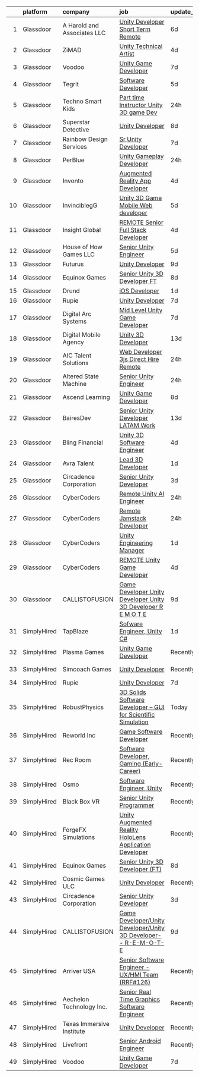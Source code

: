 

|    | platform    | company                       | job                                                                                                                                                                                                                                                                                                                                                                                                                                                                                                                                                                                                                                                                                                                                                                                                                                                                                                                                                                                                                                                                                                                                                                                                                                                                                                                                                                                                  | update_time   | location           |
|---:|:------------|:------------------------------|:-----------------------------------------------------------------------------------------------------------------------------------------------------------------------------------------------------------------------------------------------------------------------------------------------------------------------------------------------------------------------------------------------------------------------------------------------------------------------------------------------------------------------------------------------------------------------------------------------------------------------------------------------------------------------------------------------------------------------------------------------------------------------------------------------------------------------------------------------------------------------------------------------------------------------------------------------------------------------------------------------------------------------------------------------------------------------------------------------------------------------------------------------------------------------------------------------------------------------------------------------------------------------------------------------------------------------------------------------------------------------------------------------------|:--------------|:-------------------|
|  1 | Glassdoor   | A  Harold and Associates  LLC | [Unity Developer  Short Term Remote ](https://www.glassdoor.com/partner/jobListing.htm?pos=123&ao=1136043&s=58&guid=00000181661ef151b7b6107dbb6637f5&src=GD_JOB_AD&t=SR&vt=w&ea=1&cs=1_d90747aa&cb=1655275713190&jobListingId=1007925954105&jrtk=3-0-1g5j1tsbrgfrt801-1g5j1tscbi6hk800-1e796db64d10e7f9-)                                                                                                                                                                                                                                                                                                                                                                                                                                                                                                                                                                                                                                                                                                                                                                                                                                                                                                                                                                                                                                                                                            | 6d            | Jacksonville, FL   |
|  2 | Glassdoor   | ZiMAD                         | [Unity Technical Artist](https://www.glassdoor.com/partner/jobListing.htm?pos=126&ao=1136043&s=58&guid=00000181661ef151b7b6107dbb6637f5&src=GD_JOB_AD&t=SR&vt=w&cs=1_64198cdb&cb=1655275713193&jobListingId=1007931535655&jrtk=3-0-1g5j1tsbrgfrt801-1g5j1tscbi6hk800-59ee458019209e8d-)                                                                                                                                                                                                                                                                                                                                                                                                                                                                                                                                                                                                                                                                                                                                                                                                                                                                                                                                                                                                                                                                                                              | 4d            | Remote             |
|  3 | Glassdoor   | Voodoo                        | [Unity Game Developer](https://www.glassdoor.com/partner/jobListing.htm?pos=116&ao=1136043&s=58&guid=00000181661ef151b7b6107dbb6637f5&src=GD_JOB_AD&t=SR&vt=w&ea=1&cs=1_c17b9b76&cb=1655275713190&jobListingId=1007923793388&jrtk=3-0-1g5j1tsbrgfrt801-1g5j1tscbi6hk800-675b52121765871c-)                                                                                                                                                                                                                                                                                                                                                                                                                                                                                                                                                                                                                                                                                                                                                                                                                                                                                                                                                                                                                                                                                                           | 7d            | Remote             |
|  4 | Glassdoor   | Tegrit                        | [Software Developer](https://www.glassdoor.com/partner/jobListing.htm?pos=106&ao=1110586&s=58&guid=00000181661ef151b7b6107dbb6637f5&src=GD_JOB_AD&t=SR&vt=w&ea=1&cs=1_90747b4c&cb=1655275713189&jobListingId=1007929119556&cpc=E521981D00147CE2&jrtk=3-0-1g5j1tsbrgfrt801-1g5j1tscbi6hk800-b30562c614259965--6NYlbfkN0BYTXhm1cbXLAspEfzBkuVxq2TVVktJReCYtVkqu0WvPy2uGoISTjxqxD88RWZiItlLBEgrnMH6ta4jTd8FFAeSERn2OFv3Jj5cZw_ecWLU8wlTMiotME5tRj2yLg6AqGrRcEl7mugqlMgwQBtJUubU_rE8T4gMmRGb6JN5onfb4T9qXRX6AEGTz47Vhoxtw1rm2wWNM0Lve7fFZVzrFXe3nA-buoZ6J-qYVN9ip0SIsJO8JOjz154t4JmL7Sg9UMNJnsqM2kE-JORUU5Nc2xJlMdw2E2cdkcymSrX4SF-hfPURGZGwq4fuj0MaSblrdYqySr55eSmGsFhNgH4t7K8Qj7bp5X3OQDgh0nGHQQepIVgS7-OuxN0EKUdA6WJsIK_1c9DAZDc9Z-txeXTXZeAjcR9T8axAmE-JbxLwv3Kp5gOwzz8rh2TfJESZDMUI6bkHS9S1sRSlMUaG-xFItwj0Ucgp0VmLjcH2cevQ_MmvIySNMgduYyAIGz2VGL_y4CZ2LEVzkoexWDYQ2zIcYUWi)                                                                                                                                                                                                                                                                                                                                                                                                                                                                                                                        | 5d            | Livonia, MI        |
|  5 | Glassdoor   | Techno Smart Kids             | [Part time Instructor   Unity 3D game Dev](https://www.glassdoor.com/partner/jobListing.htm?pos=125&ao=1136043&s=58&guid=00000181661ef151b7b6107dbb6637f5&src=GD_JOB_AD&t=SR&vt=w&ea=1&cs=1_e82fbde8&cb=1655275713193&jobListingId=1007940324883&jrtk=3-0-1g5j1tsbrgfrt801-1g5j1tscbi6hk800-0083d67132bef6af-)                                                                                                                                                                                                                                                                                                                                                                                                                                                                                                                                                                                                                                                                                                                                                                                                                                                                                                                                                                                                                                                                                       | 24h           | Remote             |
|  6 | Glassdoor   | Superstar Detective           | [Unity Developer](https://www.glassdoor.com/partner/jobListing.htm?pos=104&ao=1110586&s=58&guid=00000181661ef151b7b6107dbb6637f5&src=GD_JOB_AD&t=SR&vt=w&ea=1&cs=1_da92dd47&cb=1655275713188&jobListingId=1007921527812&cpc=9FFE37255B2C047E&jrtk=3-0-1g5j1tsbrgfrt801-1g5j1tscbi6hk800-428be37debb975d4--6NYlbfkN0BKgzQyzTF1Q9mOsR1amaS-juVGLjHt5Cdom-gEF9y-xeJJUKVdh3iJqINg1w74HhdONZeJ8EGUqLVVpPr0vD-wh9VTKRqniALMPnQ6fLVTouPWc4ybt5jhdYYYXaxGW8Q_EMkOajgEJOwDxQ8VB4MhyykNFPDYLNE7RaxXgxF4zPJ_gjXjvlJi18mYzYQav86MY4OSWo9Uvu6rD5LIWCN_ZQwnQZvW7f4Kb4UqC7MUqD8ocex0jTyjne7GqJ9XgeBzb_iVPRFPb28ZWx9Nh6iZOav8xfkQH6aS0f3dl9Zg3wqybQfYj9wpxvvZWUFEC2eZoaiY-jN_5NBlqbbeXcAZSi68fsNx2x9q3kJFzeoZ0yypu1adjZNWHlDe1Qw4Q-bPlua6UuFn8DzziTkQ4UYE-gxGNI243Dn5KRZCqijbQXFoXBK5N6UYQIaSk7VLGGVDLzKjEj-mh_1H4iO5xnmDqelOegns45NZjzdqvG6a298IVF0skMSWSYcQPkgZVDA%3D)                                                                                                                                                                                                                                                                                                                                                                                                                                                                                                                                             | 8d            | Plano, TX          |
|  7 | Glassdoor   | Rainbow Design Services       | [Sr  Unity Developer](https://www.glassdoor.com/partner/jobListing.htm?pos=122&ao=1136043&s=58&guid=00000181661ef151b7b6107dbb6637f5&src=GD_JOB_AD&t=SR&vt=w&ea=1&cs=1_3518e66c&cb=1655275713190&jobListingId=1007923491265&jrtk=3-0-1g5j1tsbrgfrt801-1g5j1tscbi6hk800-c431707d1c4a5c66-)                                                                                                                                                                                                                                                                                                                                                                                                                                                                                                                                                                                                                                                                                                                                                                                                                                                                                                                                                                                                                                                                                                            | 7d            | Remote             |
|  8 | Glassdoor   | PerBlue                       | [Unity Gameplay Developer](https://www.glassdoor.com/partner/jobListing.htm?pos=118&ao=1136043&s=58&guid=00000181661ef151b7b6107dbb6637f5&src=GD_JOB_AD&t=SR&vt=w&ea=1&cs=1_71829cb0&cb=1655275713190&jobListingId=1007938299753&jrtk=3-0-1g5j1tsbrgfrt801-1g5j1tscbi6hk800-8edaf7300a66aca3-)                                                                                                                                                                                                                                                                                                                                                                                                                                                                                                                                                                                                                                                                                                                                                                                                                                                                                                                                                                                                                                                                                                       | 24h           | Madison, WI        |
|  9 | Glassdoor   | Invonto                       | [Augmented Reality App Developer](https://www.glassdoor.com/partner/jobListing.htm?pos=129&ao=1136043&s=58&guid=00000181661ef151b7b6107dbb6637f5&src=GD_JOB_AD&t=SR&vt=w&cs=1_144f8873&cb=1655275713193&jobListingId=1007931713006&jrtk=3-0-1g5j1tsbrgfrt801-1g5j1tscbi6hk800-df5489950c602731-)                                                                                                                                                                                                                                                                                                                                                                                                                                                                                                                                                                                                                                                                                                                                                                                                                                                                                                                                                                                                                                                                                                     | 4d            | New York, NY       |
| 10 | Glassdoor   | InvinciblegG                  | [Unity 3D   Game   Mobile   Web developer](https://www.glassdoor.com/partner/jobListing.htm?pos=105&ao=1110586&s=58&guid=00000181661ef151b7b6107dbb6637f5&src=GD_JOB_AD&t=SR&vt=w&ea=1&cs=1_bc476c7b&cb=1655275713188&jobListingId=1007929062516&cpc=6193B0C32834B022&jrtk=3-0-1g5j1tsbrgfrt801-1g5j1tscbi6hk800-17c005d29f98b300--6NYlbfkN0BMcPmEX1E7yOuH-aMzR8-fYhPkQo9_bevYM7Na4_hpwHM6DEvgKwm6ghaQ4rQigH1ZRHNugIw-dGK_TJ2hwJhZT_Aw2lrmVkWTBqZEAvyUM5ibVeEZPEQkyZ9pk-xlkPxyu8gWZFLgqYWZ9RL98FfDJrFvo38lLcDbmlSUlwR8Mxd6LLy2_8rNQ2veR-qhmDWSgabgCLiUWkWL503Q6luCVMXnS90Smo2p1fvz-oWcGNDS99Krm3HgtVQR7NXz4EQpBRiEFnMLBtmra9xmBdHBAHAf4tAvDdcIKuudS4UiAXaY5KjzzWWvp3TLZIfVjjaF66g8Ye-_-l_ozZ7D96Y4oxmaO9qZMNPfNbgSq3dCis0NzVJGqADEv2eFVjzY6YvtpDqgEM2SKmWx0W6-Mt26PlBEy5Rfdpq2nNKFmBA2PEaMdWpVQr2RGjbNI4ZJ0xO_t6g-WTXQaVMKwXTeoGzd0xh5s-YOT2hK69ytebReqQ0NpdV9ocYrz6RY6dsbGiqIIE7QYypsZRd49BGVa297)                                                                                                                                                                                                                                                                                                                                                                                                                                                                                                  | 5d            | Bethesda, MD       |
| 11 | Glassdoor   | Insight Global                | [REMOTE Senior Full Stack Developer](https://www.glassdoor.com/partner/jobListing.htm?pos=111&ao=1110586&s=58&guid=00000181661ef151b7b6107dbb6637f5&src=GD_JOB_AD&t=SR&vt=w&ea=1&cs=1_7469f654&cb=1655275713189&jobListingId=1007932037364&cpc=8795CF9063CD573D&jrtk=3-0-1g5j1tsbrgfrt801-1g5j1tscbi6hk800-4c03d5f05d3b461c--6NYlbfkN0BKkHZu3wF05EeDimN_p6sYpKCMArvwa95YdH7UpkaBCkTAlOdu2lVgOjnIvSmYTqf9FbYs09Bjb01ZGDWTjOzJnVcOOLfz-IOMECWRzQVvuA6sqSdQwwUoLzxoi9oMe-bJwGZ1ZKjdQy4AFLzVREl6ytwQlaDuhrEXnT0w6FvU_BmFP9RtiMFn4nVC3cnquTN-KWWTRDtetLsUKxQQu2T2jdcs6DGXpZ6VD-xuTUAHS_nLRMumXOTvyqg80kYxdOvOa0iJj-IBp8kiB2F6aew89XsD9zI9yo4x0Zm_8Jfm3F8bWp_bNE5Tf0WyV1VyBq-Jnflckne_LaVDH88UgBDh48FtELY2lYtDIZHNydhymgcjcppFx7JFaYwz1ZQGkvHZc1Udofiy6pp0PxesVIopptyJnVeMHlYxPdQBXK6HU9gxe8YDJIOcdyLMQZ0KvyOHzXajM-OVC2H7KKbeFjasKAY5iQCAW279E8ommYDgvKciweZGP4Xjs7fgdNRJQz39sIRj5Fjvnw%3D%3D)                                                                                                                                                                                                                                                                                                                                                                                                                                                                                                            | 4d            | Remote             |
| 12 | Glassdoor   | House of How Games LLC        | [Senior Unity Engineer](https://www.glassdoor.com/partner/jobListing.htm?pos=102&ao=1110586&s=58&guid=00000181661ef151b7b6107dbb6637f5&src=GD_JOB_AD&t=SR&vt=w&ea=1&cs=1_f920a87d&cb=1655275713188&jobListingId=1007929345629&cpc=8506CCAEAF70E016&jrtk=3-0-1g5j1tsbrgfrt801-1g5j1tscbi6hk800-d9011251aca347a0--6NYlbfkN0Dx3r3E47sSe5bB3PIy1uzBZvlB7xy2NhfhZMlxQTsxrNljbzALwoFlK9XYWfJW319PU13HLPIwLDdltqNB3VlRUzpk9CqBnQHu50f-W8qDOfxAXoMSFiABQPYSmcTyglS2ZuQdoTO8KKiEj6G-3BcX8dXuNemTNamS_1_UEEAoT-TSIDutD08nYW1UK1vA_9zXu1iz7qJMiei5cTdt2MQHQV4UCgPDL_WSEd-rb6g0loWxNnw9M-uxvrb02Icyq5O_tn__zv-1ToGYgvoQW_IGfXGCJmY-i51LDumNexwrZPK5v839IEE-iAk7YgYge9bJlL8RxDfIwxz_gd5JjIqcSuqd2Waflxb8H6AMN9W4nCMxhHiO2i3Hz0TDYjSooYJSvKKqgvdNMRIAhV6bpVIWhP_Dly82L9n7wHEhlxi0Xs-muRhL_K38GaniaKRvj3LfRfibPs5ZcySjMMChEj0WCHBCog1pz6eHF7ITOlyEMnMCoYHQBKRiB9LQeyF23BY%3D)                                                                                                                                                                                                                                                                                                                                                                                                                                                                                                                                       | 5d            | Remote             |
| 13 | Glassdoor   | Futurus                       | [Unity Developer](https://www.glassdoor.com/partner/jobListing.htm?pos=124&ao=1136043&s=58&guid=00000181661ef151b7b6107dbb6637f5&src=GD_JOB_AD&t=SR&vt=w&cs=1_ffd3ec48&cb=1655275713190&jobListingId=1007919964336&jrtk=3-0-1g5j1tsbrgfrt801-1g5j1tscbi6hk800-fb1e314ab1c5b019-)                                                                                                                                                                                                                                                                                                                                                                                                                                                                                                                                                                                                                                                                                                                                                                                                                                                                                                                                                                                                                                                                                                                     | 9d            | Atlanta, GA        |
| 14 | Glassdoor   | Equinox Games                 | [Senior Unity 3D Developer  FT ](https://www.glassdoor.com/partner/jobListing.htm?pos=127&ao=1136043&s=58&guid=00000181661ef151b7b6107dbb6637f5&src=GD_JOB_AD&t=SR&vt=w&ea=1&cs=1_67fe1c3f&cb=1655275713193&jobListingId=1007921205504&jrtk=3-0-1g5j1tsbrgfrt801-1g5j1tscbi6hk800-52f639dc46637de5-)                                                                                                                                                                                                                                                                                                                                                                                                                                                                                                                                                                                                                                                                                                                                                                                                                                                                                                                                                                                                                                                                                                 | 8d            | Remote             |
| 15 | Glassdoor   | Drund                         | [iOS Developer](https://www.glassdoor.com/partner/jobListing.htm?pos=110&ao=1110586&s=58&guid=00000181661ef151b7b6107dbb6637f5&src=GD_JOB_AD&t=SR&vt=w&ea=1&cs=1_c8ed0f34&cb=1655275713189&jobListingId=1007935780297&cpc=FA84DF7EA1EC2398&jrtk=3-0-1g5j1tsbrgfrt801-1g5j1tscbi6hk800-0a6ed6a6e328bb38--6NYlbfkN0DTsvlXXNgm0JsQhuGKDFn42o4v3-S2DiKnMtJy5jLFsqJqrYI3z-YxIqFf9uKNpBBBp-ipJRkliLRXPy1BTZ22qIx7Lkp7BY_MmUuXpqQfG_W1XKKgpw6ce6gslPoTTHqiBvDmRIPYgdYOqazAOyXtAsutQO7v6swR29tsEnzjCck7Y4uE2ax6GncJFVwEVkCNzd6P98F-WI-xNHP8QK02YG7O5XsIXTF6sJwZVeQ5U8B59D799YSB2lz8FC5n3Kt9GL1JjTILaWHkCK_o6YHkPFofqyG2q7WRTOMXw1xhW74LILCdpBNOY2ILLGpGrNvH1zJ0QrvLpuQrFjfcG0E_8U_rNYkDYn1U9KilNysEkEhe7YFtrtdt0naHkXmXlG4mRKZyO--elxtS2Ra7BkNH4RCI6PeW4wWAmlaJbg0mp9RI3zkq2yr-aV9pZCbHVz2_bg_nltZEfJtUL4IXmwGOhUSNbY6obBx0xPsJ5D987y_hZH5fxsh4jeAsMeehxoB7TKP9mGwAEg%3D%3D)                                                                                                                                                                                                                                                                                                                                                                                                                                                                                                                                 | 1d            | Remote             |
| 16 | Glassdoor   | Rupie                         | [Unity Developer](https://www.glassdoor.com/partner/jobListing.htm?pos=117&ao=1136043&s=58&guid=00000181661ef151b7b6107dbb6637f5&src=GD_JOB_AD&t=SR&vt=w&ea=1&cs=1_c9d8ec26&cb=1655275713190&jobListingId=1007923772886&jrtk=3-0-1g5j1tsbrgfrt801-1g5j1tscbi6hk800-3fe872762e20943b-)                                                                                                                                                                                                                                                                                                                                                                                                                                                                                                                                                                                                                                                                                                                                                                                                                                                                                                                                                                                                                                                                                                                | 7d            | Remote             |
| 17 | Glassdoor   | Digital Arc Systems           | [Mid Level Unity Game Developer](https://www.glassdoor.com/partner/jobListing.htm?pos=103&ao=1110586&s=58&guid=00000181661ef151b7b6107dbb6637f5&src=GD_JOB_AD&t=SR&vt=w&ea=1&cs=1_3940f420&cb=1655275713188&jobListingId=1007923414564&cpc=6E56E77887FF9985&jrtk=3-0-1g5j1tsbrgfrt801-1g5j1tscbi6hk800-5bbff25c20dc49fd--6NYlbfkN0BKgzQyzTF1Q9mOsR1amaS-juVGLjHt5Cdom-gEF9y-xeJJUKVdh3iJOWmIv7rBeiemaoO3RU2VpK-ZRE48GAvBS9W-Rv4dl4d1FhjFLexn2k4yR4XAdhp_zSERE7F6SLqHyAKsVFrHqgBWmoSd5WJYzzcaUbZj3Lw3a-z6ycsFcUHLvS5f49maLn9fjGxORjVrKNm6-FzVXIo2vCrd2fBT00huHv-UK57iNmSu4SQIJFHcSAmfhWhCXfxUL-vrXJzR_CvbkUa1w00ESHbIstrztJyFQ070XckuM2-GMkkPd0IPQ1-sb9d6nY59g6-6j6BIPvyrkhWTQMiNkAtvuSwSdg7_2CjIZDkCLqvpCKSEoqyi5pkArbGNFLL40TuYqR5i7obJNqu99Ac5_rcQsNsCTdTojuvrVMtl9V131xC1-fke55HUNcsOm-Spd1h9Dgrj5_arKkxihHwltzhCxe46fKKYfZAXRkLUGfm-Kxx_UaxaiI1BOQR0RtIvEQnuS-u8HxvWjdWGjnq7RwIPLnUG)                                                                                                                                                                                                                                                                                                                                                                                                                                                                                                            | 7d            | Pittsburgh, PA     |
| 18 | Glassdoor   | Digital Mobile Agency         | [Unity 3D Developer](https://www.glassdoor.com/partner/jobListing.htm?pos=130&ao=1136043&s=58&guid=00000181661ef151b7b6107dbb6637f5&src=GD_JOB_AD&t=SR&vt=w&ea=1&cs=1_a6ee331f&cb=1655275713193&jobListingId=1007909713890&jrtk=3-0-1g5j1tsbrgfrt801-1g5j1tscbi6hk800-b2b1a5f14e6f4c14-)                                                                                                                                                                                                                                                                                                                                                                                                                                                                                                                                                                                                                                                                                                                                                                                                                                                                                                                                                                                                                                                                                                             | 13d           | Remote             |
| 19 | Glassdoor   | AIC Talent Solutions          | [Web Developer 3js   Direct Hire Remote](https://www.glassdoor.com/partner/jobListing.htm?pos=112&ao=1110586&s=58&guid=00000181661ef151b7b6107dbb6637f5&src=GD_JOB_AD&t=SR&vt=w&ea=1&cs=1_e0731ade&cb=1655275713189&jobListingId=1007939899415&cpc=1CBFC3E34E2A31FF&jrtk=3-0-1g5j1tsbrgfrt801-1g5j1tscbi6hk800-d19cff715783de76--6NYlbfkN0CxPkF-BzwyCLkYRtldzuYmlWlTONvvGt8X2wwBmP0USINRxlVSG11m0YhMN7f2FWoWpF1AQeDlQePhkHNuvldgIoyWp_ot71ybn2CPCpM6A4DG4RgaFuzvgEx9q_SP5tJGefoTni7qr2jANvjBpq5N8CJmY-hE8Hb9QkqFGO2coxni2zsMoHl8LsdUGr7qBKV7Ii2Kv0ubyE-VrLtVgJ2Uzrc0DJ2dUcuZXgHIDSn5OxhgSBqbCxZ_cJu7wq0y7xD-DRBqACz3rZPaFg-t4zrCPNHgknm2N7qUTacJOPklcQq2rx9IP9652yU-2i0mdRlT_AnomkbwA7SC_HSCTFBhCopQxDLJtedyctBP1zOMQzy4II4iE6Mgnw8vNy0swxYy50Tx7X7vYHeco5fBMI5zPm6rECvcXF5-Ze3rAOBQjoewOTKPI1q391MRLrLhi9EDfrtnIe2sDSEtguahhBTbJes_XZ6pHLEic399zXBM3V6HRf3emIQIuUWuIHgU5lZSjLu5sZ53vg%3D%3D)                                                                                                                                                                                                                                                                                                                                                                                                                                                                                                        | 24h           | Remote             |
| 20 | Glassdoor   | Altered State Machine         | [Senior Unity Engineer](https://www.glassdoor.com/partner/jobListing.htm?pos=101&ao=1110586&s=58&guid=00000181661ef151b7b6107dbb6637f5&src=GD_JOB_AD&t=SR&vt=w&ea=1&cs=1_fed344d7&cb=1655275713188&jobListingId=1007938724256&cpc=BB87703CBE7A6D8A&jrtk=3-0-1g5j1tsbrgfrt801-1g5j1tscbi6hk800-7c89bb38b6eb7c21--6NYlbfkN0C2ruSLbldHgJRxGqX58M4ekFWuaOJ1Xy3nZgzYPyc2Kz6crGAHlAQbRtv-fK668x_wM2PCwkQiNDOdfeCKCd0kpfDHCjXQFCiVuf4ejow7M63LSAGjLuZGcStgELyry4jzXksgu6tMVFAJuyvlW8dHSY0GcNBLQ5hbV5pXSjKfaycG9Kg_nD9eOrOrEupb-jZds0vtSgi78L4bi7Hd4dmOFhZ3efU1Q8JY6l4QkD_AMFn9e4VRzObqFE0uZaL6S5Tu7w8aV40NPvFFek10x7XiRIDmMuhOwLmcSaWYbdUZXXC7_PdUdtxGBGxCA9tW36aEAkMxe-s4p3zVyhXy5j8kTRkF7YD7nmUQRZuSV8SprRqSW4poKHdOPx-ykP5n1LcS35K3hrwLJ5zrHz1Y58XiyZHjwXCbzjtenGOVaqZmbhGnoZUjGvV2Yv0b965JFLWGg7v9AynCBQjBjbcicw-9iM0gutWWoVYqGG337KmwIHQdtRCXelVVrcQrbgwCwXJzc2c3-AbJwQ%3D%3D)                                                                                                                                                                                                                                                                                                                                                                                                                                                                                                                         | 24h           | Remote             |
| 21 | Glassdoor   | Ascend Learning               | [Unity Game Developer](https://www.glassdoor.com/partner/jobListing.htm?pos=120&ao=1136043&s=58&guid=00000181661ef151b7b6107dbb6637f5&src=GD_JOB_AD&t=SR&vt=w&cs=1_6f5e6e92&cb=1655275713190&jobListingId=1007921082834&jrtk=3-0-1g5j1tsbrgfrt801-1g5j1tscbi6hk800-aadf2f0e87251eba-)                                                                                                                                                                                                                                                                                                                                                                                                                                                                                                                                                                                                                                                                                                                                                                                                                                                                                                                                                                                                                                                                                                                | 8d            | Leawood, KS        |
| 22 | Glassdoor   | BairesDev                     | [Senior Unity Developer  LATAM  Work](https://www.glassdoor.com/partner/jobListing.htm?pos=107&ao=1110586&s=58&guid=00000181661ef151b7b6107dbb6637f5&src=GD_JOB_AD&t=SR&vt=w&cs=1_080f16ab&cb=1655275713189&jobListingId=1007909598042&cpc=6FC5BA77C9A4CD78&jrtk=3-0-1g5j1tsbrgfrt801-1g5j1tscbi6hk800-1cf08de7a6090fe4--6NYlbfkN0BfEGkshao4EhrCCf7LYqKO8VNtf9vkQrewuI3DmTR_-FNjQOZq6FDCm1wcPTrdsPfGE-gNHWD7afn7fO2xpDlL7VsoX6KhU8P_Vitdah9wbX0eLXhKf7RXmEs0SGaHZc1wVCPpSOib9HNIROqubLYGIbrWIoEwoGmxkckc2SqGWCVByrS3zCvh8iSiXHbHvNYD1t9BGzcAVqJ2EdATBlztstXziQyzuf7wVQFT2rwoGbF1oSFNkaU62jRIXTs-pKcl8czKwk9dkSoBRME4o7JCyXJ4Gd-9KJXz_rwytZk3hjtlzSUbj0VHjogdxODZtZJthOhToq-7CM7OsDxLZ4A1LOzdTjA3oa7QoGX_6H053zn7vveW6DooSNo7W8vSOmei4V8Y5ea0nSRvix-W-KdXMElv0_zKkELUorQOjAKXN6uFtH4vTY5z1JmG_a0mjs4b2CGjjnar6eqopJXPdIS0v9Y6M8p6rzTQLVd6Kwyo8GNKenrKABoFAxiGH-Sb8t8OsTQXlV2ZsSVBX3NUZOb5U9g7p7u1KlkyfgVpDtKagZ8NFsepWco8np5jBsUsxgWx412FKuVHGXh9rH6CNXr9)                                                                                                                                                                                                                                                                                                                                                                                                                                            | 13d           | Colon, PA          |
| 23 | Glassdoor   | Bling Financial               | [Unity 3D Software Engineer](https://www.glassdoor.com/partner/jobListing.htm?pos=128&ao=1136043&s=58&guid=00000181661ef151b7b6107dbb6637f5&src=GD_JOB_AD&t=SR&vt=w&ea=1&cs=1_f05d2ad2&cb=1655275713193&jobListingId=1007932017079&jrtk=3-0-1g5j1tsbrgfrt801-1g5j1tscbi6hk800-bfe030bf69f8a083-)                                                                                                                                                                                                                                                                                                                                                                                                                                                                                                                                                                                                                                                                                                                                                                                                                                                                                                                                                                                                                                                                                                     | 4d            | Costa Mesa, CA     |
| 24 | Glassdoor   | Avra Talent                   | [Lead 3D Developer](https://www.glassdoor.com/partner/jobListing.htm?pos=109&ao=1110586&s=58&guid=00000181661ef151b7b6107dbb6637f5&src=GD_JOB_AD&t=SR&vt=w&cs=1_da87a121&cb=1655275713189&jobListingId=1007936324954&cpc=A8EA696C92E7776B&jrtk=3-0-1g5j1tsbrgfrt801-1g5j1tscbi6hk800-d72a9d5f5b134c82--6NYlbfkN0B9-418cCXRzcGI1omC3v1wRgm_AezucpluatJafpVZg5tLBFTmiP1LYryusOQq5x7ZuY0GoirngUiOWEbF1Nj6pHNTgvggm1rQIm0zxvLYjukBIndfO8dWcdoPFkwyIEvI2gRzRtJn5geWj6iVV73J00hE-49UoS0BC89ps9URCMv2GCUQcbxfH141Ez3Jf8qEFCNOFatJhlDQN4K_bKHNP_brQV7ENvZUHo0zavmF7LnI4zSCmPkIvz3IPThRrA4BpZSxN1vqPi31QX5KtlbLdGw9Garp8birTMZzE580VjVPtay1GpejA9QxCvjibJ4DlqjagL22nJVdsjbfRnmaTbldvQ2tMsGe_Dm4RV0bkyvEi2iAz7E-prAVvA6ymMRITT5mmf1yzb5jNRuGiI_ejq9sJkUfuZBrO4DwZBiMtUdYaTyTYMNrsuu3rv4-dij5obHeAQ9uns-70uLgSoXVbYq70hvri2yCAguy5DNNOMVre_RapcBmqhjgqlqumvG6AFHQSv1N8QsoT_6fYAu19pLRCSY6VUQLb8_3UxjyW-h6Z9IZESWeh3GUSCUHeMapohF3sHyw0lgWPMhXM7FAJf5SxbZIX_VqB_YtWmdrAw%3D%3D)                                                                                                                                                                                                                                                                                                                                                                                                                                  | 1d            | Remote             |
| 25 | Glassdoor   | Circadence Corporation        | [Senior Unity Developer](https://www.glassdoor.com/partner/jobListing.htm?pos=119&ao=1136043&s=58&guid=00000181661ef151b7b6107dbb6637f5&src=GD_JOB_AD&t=SR&vt=w&cs=1_22ec9a85&cb=1655275713190&jobListingId=1007932919941&jrtk=3-0-1g5j1tsbrgfrt801-1g5j1tscbi6hk800-025041362c3206ec-)                                                                                                                                                                                                                                                                                                                                                                                                                                                                                                                                                                                                                                                                                                                                                                                                                                                                                                                                                                                                                                                                                                              | 3d            | Seattle, WA        |
| 26 | Glassdoor   | CyberCoders                   | [Remote Unity AI Engineer](https://www.glassdoor.com/partner/jobListing.htm?pos=114&ao=1110586&s=58&guid=00000181661ef151b7b6107dbb6637f5&src=GD_JOB_AD&t=SR&vt=w&ea=1&cs=1_9db12d5e&cb=1655275713189&jobListingId=1007940049819&cpc=32EE424DE2B657EB&jrtk=3-0-1g5j1tsbrgfrt801-1g5j1tscbi6hk800-4d55fb8107613217--6NYlbfkN0CpFJQzrgRR8WqXWK1qKKEqALWJw739KlKqr2H-MSI4eoBlI4EFrmor2FYZMP3muM31x0iaUOHX849WAbCIpxZSKBb4Xf6snObIoNUyMOFtVoLrrQxuOY_cYATHwt7bq2LiotV99QI8-DMAJ0PX-iOOal2K8aUJ0Nf1Aa4kujgA9xg_aK_UJsh8JYOvQnLv-XXHtM6lp6fIZskNKRAcEobcX4ZPIw_5mupH14e2-lpXWFdLN2F5uATWS5DoCqPdsSpkrjvHgIVttLeXzne1dVxEfEaURd72Ral8n9eeVO4BA6hZgLBOEUs1Ofs4eGbpolszCIiwMlmSM2x6RSYXwNzodcT0CoAWkRp_4UEavWJbbp_Gn9oql5N9JyOfX9GvpG7A9B50m4BnGxepTjAHPNVC40L3OX5HdGMjpzhTVibu1c0EvpWt_zeZk3tki0RbCfE7sp2qYR7TvUdf3aJRhplWdh4CyzOtKkwTLLuLJ_JSiUeGrD5pcw0kEZ37CyTAPH_9etgGFy7W8BpEHFVNVwNRLIbhTLUq0s8XjdeJ2NtkbCOOaEJYcYNZhQSk7BMsxSCFFDnQWda1G8NU8JYsVecLljo7qIjTSn-PUzusjzUqxG_jIYg1Mfujpfhpm5DRgDptaM4j_AND0Hb6tvkzwhVQanmFLY3mNygfM6_oYLXiMiaadwuSEHbXafqdIkjt4GurYkeK-BKai39bnwIa5hsqUYjUfYcCMwJTddvbvbzUJUWurJh-0hzJuwbyl9pCNn8-yEorbgPAbOK4tAbOJYlfaKZm28yEw4fcfBblV8nJyexMfDKj31ladSrb1tXh02dQD7BztCyVG2gqdX8Fq2ZjPxbQbJxS-C-lpm5kX-m_OteGVvpKfSVOI7xT2-MoQdGvDakfOnLCZkmK7M6nv_FWHvfU8bUH1rfWlgVT-74yw26-J46ke8xyxIFro8rAisRuLvgjMsmCVqGKURGntwCcLqjZFfLs7xwd_c1AgEOTazNf6QIDDxyE)                  | 24h           | Seattle, WA        |
| 27 | Glassdoor   | CyberCoders                   | [Remote Jamstack Developer](https://www.glassdoor.com/partner/jobListing.htm?pos=113&ao=1110586&s=58&guid=00000181661ef151b7b6107dbb6637f5&src=GD_JOB_AD&t=SR&vt=w&ea=1&cs=1_2b276880&cb=1655275713190&jobListingId=1007940049885&cpc=32EE424DE2B657EB&jrtk=3-0-1g5j1tsbrgfrt801-1g5j1tscbi6hk800-ab249c5e099abcfa--6NYlbfkN0CpFJQzrgRR8WqXWK1qKKEqALWJw739KlKqr2H-MSI4eoBlI4EFrmor2FYZMP3muM31x0iaUOHX8zLlBMChN2pTNaVyRpmELCIwnADMOZg3z8da7eeWzhRUNSxmMANOPFfAhO5ndpJVuaEZV4C309r3ZPRzEvw0SU8QNVcy3vQ-cqNbV_k1GDzIu3GibW2XCFcv5zXGjmBg7CA7wBoGgJVYLGvpv6EsnqvUF7QkrHJeTTviMRJ30Ky4OSiI8jL42TLkThlSOWwh59IQrKSqulX0lRXH5dvZV9Z_sj8tw4BVqz242gOh1NRIu9c2pOmjtYUvkOQIZ9WCLHt7VMJxad43gNMIw_yNQgJGVaHCUgqtorh_ne7kB1y7gqOjc7EvEkKCfHotOH79oxeZ6qXGdksM5FKwG-PS0Yy4423H1GVCyyJW8BVkZ-pie6d9v51Yd-FdzQ5BzhO9GZJ_dETqd-bg31ZU9HUjIEmWhaVb9stcGbErbk9LfbG2mJ0CGZWQN9o-KRDE0NmgxYiNEPhGz2eCTyyZhAxLyBpj4b2YBvc7-zAQuPSPjdlBNn3nmlWMWUZJrvBtTFGhntLDrTGZgABVVE5ednK_FrMfNIlXsd5zaD1jhZ4bH6wm-tJzhRLK7clXxMVapEFd2ThSVvcm4d5mnTWAhn0NliRCJJrMa-d8wkLTcmzQcDPRy2b_ktElL5sB8xcQU6pWWuGmWpwnSHHwhjMDBpSDBJw_W_eQ9Ir_UpIR-1sWiXLxAJZXxbFqeu1ufDDJFzNfwtYXCNm9WwKve1fVuWLMf9F408EXXAPZT08VxNGviD_3tX0ShJ9gUOrUsHXrK0-xPpsgtqv0NELG2mgZYvv-5DYCbXqJRWAkI5QEi2skYvK3jQl4zDoCY_TMi7w1jYUSuDOCTm_yOsBdtv5a0-VVJBZoCJFgx-xMjzeCD3hEeRJ9SlDFDkW6MudAg-m26ioKMVLm7hKMe7MZC5_loft0_90IGrbZbnRtvIwJtsFnGQrl)                 | 24h           | Los Angeles, CA    |
| 28 | Glassdoor   | CyberCoders                   | [Unity Engineering Manager](https://www.glassdoor.com/partner/jobListing.htm?pos=115&ao=1110586&s=58&guid=00000181661ef151b7b6107dbb6637f5&src=GD_JOB_AD&t=SR&vt=w&ea=1&cs=1_a331a330&cb=1655275713190&jobListingId=1007936680719&cpc=C4A69CCDBB3B9599&jrtk=3-0-1g5j1tsbrgfrt801-1g5j1tscbi6hk800-949137c29e89113e--6NYlbfkN0CpFJQzrgRR8WqXWK1qKKEqALWJw739KlKqr2H-MSI4eoBlI4EFrmor2FYZMP3muM1wcPRHZq1p1_-4qsMDevGmo4vU1JeHFhidm3XOJr-Z9NVEUQ19OrH2WMDBtRn8jwYQVUfkB2JPJvQE9fCyPLqa7Rw16U_nVwNTkfot1wkQBauT4BjUamn5-fUy-ySAPpKmce2fmMNU8XJlpkzcStGCJRMudP1dDDRKjif182aRTHGvmlyLtcAMwI1O6TcQ8aO_NrnC_N09f5hZ5RBu1CdYvBTyZptl06urbAg0mHJqtDl3PFIS8r2YCx7k0CbfgsG3QPmhfk8EHILPNs65xfSAC3owhNlYnACprv5zojODDFAY951QRzR81aifpP-bLf99J_FV3_2GtjztwP5mTwaqax6QxJP4qXj9MgaU29I_vDdUs2Y-dGvX2UQsqqckGz8kPSJy_eoMgWiqHtr2sjcjLfV69Ay9mE5780AGIq7I2ygQ4mFs49ZYGTBPmKhSVhVqfK-GRweAIaJd8egg_ESbqEX7DPcaHCk8YbfkFS4B-JvVNYYep7vuAdcNEq4I96AcxAY7o-qADr5AOBsOmmtTdQKaWjxxc42hlDBQHZSIEK7dGz7REhaZ4OB1fko8X1wXrHErS0j5V_QaaTJKw4moup_e16hp2EIsQVwR5oDNUGghUMkNa2Za6tAJXkeO3-PkbCBQEtznjhWbYwIKQb1vFB7Ho9snYa0TLlJjD7jZD10YR5yctuPhJBTDTR7didBQ6u2s8owt-DUfFIJ5G8p0OrMHdpiAZEo3HVoESkq8K9zf3VYGMnK1W9ICnUidKwKOw1mGztGlIuRUc2IBLZzconjUVRqLYT3GEnkOJYBfcdr6vwyRNcjy4VxM5Qwwik6f1cLFfbpoSQHhsiejxtBmqvAOY3dp08fJHIqUasdpPBDoi0IQT8nME9sS6ry1RV2xlNNc0ma1WyIqOrev0EGtdMfd2_ODbDkqeNIDVC2iwgMGDawn8V_h)                 | 1d            | Orlando, FL        |
| 29 | Glassdoor   | CyberCoders                   | [REMOTE Unity Game Developer](https://www.glassdoor.com/partner/jobListing.htm?pos=108&ao=1110586&s=58&guid=00000181661ef151b7b6107dbb6637f5&src=GD_JOB_AD&t=SR&vt=w&ea=1&cs=1_bf8fa6d7&cb=1655275713189&jobListingId=1007932646630&cpc=B076152010A3B66C&jrtk=3-0-1g5j1tsbrgfrt801-1g5j1tscbi6hk800-110909677eaed04a--6NYlbfkN0CpFJQzrgRR8WqXWK1qKKEqALWJw739KlKqr2H-MSI4eoBlI4EFrmor2FYZMP3muM3FmG-NKgQgviHHL6IGT4hbCd0-FwHLjt68YGD5xXiNYE4mHuKt0g80GXB82C9RNgwxtri097z9LX1TR9yf3qR5x_usiZZATqGxSCsHfrhTNwAGfZxHIbaYMynUrA8d0fFa7SGVP2wcCBL0xk3nBTGy3kY-5-1bJ9d6t8Qis1Mk-e2ZOsmt2n2CLCsUBmoPKY7MfK9JjUWIlpsvBaMkTcUqQsokqN59XV3G4-Z1f9iWHgwD5Gk0nfkANfgP_lPinMGLR8rE4682mQ4JKw_ZSI2vcDehP6cxG1Srl1UYLDx7UDBrvblUraQ7TdgBLk6vKA3ffFTpkb-LQoMF6iEL4e90Z69NEkEZNyyehnjSTu8MTsDH2d-zc6iwYBgSOIbqrrMSigD4nnBzFL4UjNOEGkpa_bQJNHpmTIU8GsyDcE5GBCW9WYIq3FI4JRYgd_wc9Xar78cWWDLfV-ukFwhpm7jOAxHPHW8Khh_2lpsscYu9OC51dGdb8JxbUc6yZLYCj2FhkjvH4i3prKaLZmb0daHS5wC0Rw1Kdyj8Cyad8-0N7q39oxavotDWItXp19i8q4i8EDh_MxeDY-f482ZYFgZ_PIlob45pTpyi33gzDgtyrLMIuLJIa4n94ZeQcn3UOm7lb71mTOz3RN14rLrDsMrmah6kX6A6xojayBosziaJencJ5MawAq6N7P8YoasIhvGP_dbS9KBfHpW80tdu05To0cz4RNgo5Bl8DmFKE0zVol0_BcldspKZcFFTEcOY03jpQsYphqKpMMkIHw4sEPrK6c0iMH9Nbf2uVk9S7TePyuBQcBvjVylsUey4VZLMZbxFRa-w4SfW3hAshxV5CxDyYTKWHiBAkoJfU25ifimwD8LCY2gDeX6zD0QlTDrR0dslAWVcGR_uyG-32oaIi6P9RQOgQX4rO1GuCsRplvEDDMiBFj_841pj0iVvVO9n6V8%3D) | 4d            | Salt Lake City, UT |
| 30 | Glassdoor   | CALLISTOFUSION                | [Game Developer Unity Developer Unity 3D Developer   R E M O T E](https://www.glassdoor.com/partner/jobListing.htm?pos=121&ao=1136043&s=58&guid=00000181661ef151b7b6107dbb6637f5&src=GD_JOB_AD&t=SR&vt=w&ea=1&cs=1_8245058c&cb=1655275713190&jobListingId=1007919993478&jrtk=3-0-1g5j1tsbrgfrt801-1g5j1tscbi6hk800-258fc96c9e7edfb8-)                                                                                                                                                                                                                                                                                                                                                                                                                                                                                                                                                                                                                                                                                                                                                                                                                                                                                                                                                                                                                                                                | 9d            | Carpinteria, CA    |
| 31 | SimplyHired | TapBlaze                      | [Sofware Engineer, Unity C#](https://www.simplyhired.com/job/G2vQBo44y-89-vzFZLwjUWzxXuNnpqE-o3pKCh1L2eeuDPMhIWJpPw?q=unity+developer)                                                                                                                                                                                                                                                                                                                                                                                                                                                                                                                                                                                                                                                                                                                                                                                                                                                                                                                                                                                                                                                                                                                                                                                                                                                               | 1d            | Los Angeles, CA    |
| 32 | SimplyHired | Plasma Games                  | [Unity Game Developer](https://www.simplyhired.com/job/KFEdm-uyJmigq3rTOfITaaLfNQji5ZAv7fDZHzTau5P2Q569xWUldQ?q=unity+developer)                                                                                                                                                                                                                                                                                                                                                                                                                                                                                                                                                                                                                                                                                                                                                                                                                                                                                                                                                                                                                                                                                                                                                                                                                                                                     | Recently      | Raleigh, NC        |
| 33 | SimplyHired | Simcoach Games                | [Unity Developer](https://www.simplyhired.com/job/HvzMGg-3Iheg5u5SNr-68jjmeRQtd0-P51tzK93OdCIdVG2uWrAUvw?q=unity+developer)                                                                                                                                                                                                                                                                                                                                                                                                                                                                                                                                                                                                                                                                                                                                                                                                                                                                                                                                                                                                                                                                                                                                                                                                                                                                          | Recently      | Pittsburgh, PA     |
| 34 | SimplyHired | Rupie                         | [Unity Developer](https://www.simplyhired.com/job/M0Hn3gVyj3pBiM3V_UHRofn7fbQ6nBmYJQekvwH6rtciWcGj3zn4Dw?q=unity+developer)                                                                                                                                                                                                                                                                                                                                                                                                                                                                                                                                                                                                                                                                                                                                                                                                                                                                                                                                                                                                                                                                                                                                                                                                                                                                          | 7d            | Remote             |
| 35 | SimplyHired | RobustPhysics                 | [3D Solids Software Developer – GUI for Scientific Simulation](https://www.simplyhired.com/job/_v8LDXhO1mH4smSjB6bDeiGJDrkavisQ9NuWVXcR6XUVydRhGPz7Ug?q=unity+developer)                                                                                                                                                                                                                                                                                                                                                                                                                                                                                                                                                                                                                                                                                                                                                                                                                                                                                                                                                                                                                                                                                                                                                                                                                             | Today         | San Diego, CA      |
| 36 | SimplyHired | Reworld Inc                   | [Game Software Developer](https://www.simplyhired.com/job/Xg9pEOJBmD3dm-bZEYN_lA3eW2fn1zT7O6wHeuoGPq1dQ8Jkx7QWhw?q=unity+developer)                                                                                                                                                                                                                                                                                                                                                                                                                                                                                                                                                                                                                                                                                                                                                                                                                                                                                                                                                                                                                                                                                                                                                                                                                                                                  | Recently      | Bellevue, WA       |
| 37 | SimplyHired | Rec Room                      | [Software Developer, Gaming (Early-Career)](https://www.simplyhired.com/job/IfYQ6UpaeLV0dbnbG1hLD9OZ6v-DwuVJeaQqWgTOCbI4FaiKESu8EA?q=unity+developer)                                                                                                                                                                                                                                                                                                                                                                                                                                                                                                                                                                                                                                                                                                                                                                                                                                                                                                                                                                                                                                                                                                                                                                                                                                                | Recently      | Seattle, WA        |
| 38 | SimplyHired | Osmo                          | [Software Engineer, Unity](https://www.simplyhired.com/job/auDKUHm26DzWUlWmGWOCDv6PnzCHLy1Cm8ELxNOtCddfu46VJAhFpg?q=unity+developer)                                                                                                                                                                                                                                                                                                                                                                                                                                                                                                                                                                                                                                                                                                                                                                                                                                                                                                                                                                                                                                                                                                                                                                                                                                                                 | Recently      | Palo Alto, CA      |
| 39 | SimplyHired | Black Box VR                  | [Senior Unity Programmer](https://www.simplyhired.com/job/g_GsM3_k6xq3Jf0sTwCdFxB2eFD7v77yGHIUQZ5kQdYuhBiycg0WBg?q=unity+developer)                                                                                                                                                                                                                                                                                                                                                                                                                                                                                                                                                                                                                                                                                                                                                                                                                                                                                                                                                                                                                                                                                                                                                                                                                                                                  | Recently      | Boise, ID          |
| 40 | SimplyHired | ForgeFX Simulations           | [Unity Augmented Reality HoloLens Application Developer](https://www.simplyhired.com/job/B57CKuMHiLAowz6F36Bn81d5fjPdIOPLau78tKhABCGYyjNZ7ZKgzw?q=unity+developer)                                                                                                                                                                                                                                                                                                                                                                                                                                                                                                                                                                                                                                                                                                                                                                                                                                                                                                                                                                                                                                                                                                                                                                                                                                   | Recently      | Remote             |
| 41 | SimplyHired | Equinox Games                 | [Senior Unity 3D Developer (FT)](https://www.simplyhired.com/job/bYKc2Z-ANuSTzJPizX8ZBK4-9lCePp03J7S1wyZxshDUqcP4UARjEg?q=unity+developer)                                                                                                                                                                                                                                                                                                                                                                                                                                                                                                                                                                                                                                                                                                                                                                                                                                                                                                                                                                                                                                                                                                                                                                                                                                                           | 8d            | Remote             |
| 42 | SimplyHired | Cosmic Games ULC              | [Unity Developer](https://www.simplyhired.com/job/CQzxQOkk46Im4OnpbVinFCu4NyKxfGwPF2Ii1tlAbmPZC0vBzOyOGw?q=unity+developer)                                                                                                                                                                                                                                                                                                                                                                                                                                                                                                                                                                                                                                                                                                                                                                                                                                                                                                                                                                                                                                                                                                                                                                                                                                                                          | Recently      | Remote             |
| 43 | SimplyHired | Circadence Corporation        | [Senior Unity Developer](https://www.simplyhired.com/job/siJzKr_cZDW6TC_ADCh_wpbR88RGSPc7RTVUcACk2fNAmdBM7FO9cw?q=unity+developer)                                                                                                                                                                                                                                                                                                                                                                                                                                                                                                                                                                                                                                                                                                                                                                                                                                                                                                                                                                                                                                                                                                                                                                                                                                                                   | 3d            | Seattle, WA        |
| 44 | SimplyHired | CALLISTOFUSION                | [Game Developer/Unity Developer/Unity 3D Developer-- R-E-M-O-T-E](https://www.simplyhired.com/job/QFfAXV7fFtHREF49ewanbEBRGSzB7UkJuAluaAnKuPNSrxydP-Z9ow?q=unity+developer)                                                                                                                                                                                                                                                                                                                                                                                                                                                                                                                                                                                                                                                                                                                                                                                                                                                                                                                                                                                                                                                                                                                                                                                                                          | 9d            | Carpinteria, CA    |
| 45 | SimplyHired | Arriver USA                   | [Senior Software Engineer - UX/HMI Team (RRF#126)](https://www.simplyhired.com/job/pzBjS-shw--T8KHjNG9CWZQdpxj1pC2BhUwwbrPwDe1HlRS446LhKA?q=unity+developer)                                                                                                                                                                                                                                                                                                                                                                                                                                                                                                                                                                                                                                                                                                                                                                                                                                                                                                                                                                                                                                                                                                                                                                                                                                         | Recently      | Novi, MI           |
| 46 | SimplyHired | Aechelon Technology Inc.      | [Senior Real Time Graphics Software Engineer](https://www.simplyhired.com/job/rcdIZu0u86YflWDJtkQswNVvTN3B-3L7qF5--HTYfTqZ6vl6sJ-lpA?q=unity+developer)                                                                                                                                                                                                                                                                                                                                                                                                                                                                                                                                                                                                                                                                                                                                                                                                                                                                                                                                                                                                                                                                                                                                                                                                                                              | Recently      | Overland Park, KS  |
| 47 | SimplyHired | Texas Immersive Institute     | [Unity Developer](https://www.simplyhired.com/job/xsx4ESwUMkdjW7C0uYGMcHDZ2mGpny2HahBniUJtGFO86Bd48YzTXA?q=unity+developer)                                                                                                                                                                                                                                                                                                                                                                                                                                                                                                                                                                                                                                                                                                                                                                                                                                                                                                                                                                                                                                                                                                                                                                                                                                                                          | Recently      | Remote             |
| 48 | SimplyHired | Livefront                     | [Senior Android Engineer](https://www.simplyhired.com/job/GGVyAgw3pv4PFvKHhCtYhqdXeCe0mbTzB4BZAFQ70JAI3wp9enrU2A?q=unity+developer)                                                                                                                                                                                                                                                                                                                                                                                                                                                                                                                                                                                                                                                                                                                                                                                                                                                                                                                                                                                                                                                                                                                                                                                                                                                                  | Recently      | Minneapolis, MN    |
| 49 | SimplyHired | Voodoo                        | [Unity Game Developer](https://www.simplyhired.com/job/NLFQkH33HD_35Ds9kXakUpzo0YFJySLM-k9B6PMS8pvyK5pcffPR_g?q=unity+developer)                                                                                                                                                                                                                                                                                                                                                                                                                                                                                                                                                                                                                                                                                                                                                                                                                                                                                                                                                                                                                                                                                                                                                                                                                                                                     | 7d            | Remote             |